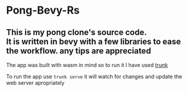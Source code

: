 # Pong-Bevy-Rs
This is my pong clone's source code. </br>
It is written in bevy with a few libraries to ease the workflow. any tips are appreciated
--
The app was built with wasm in mind so to run it I have used [trunk](https://trunkrs.dev/)

To run the app use `trunk serve` it will watch for changes and update the web server apropriately
